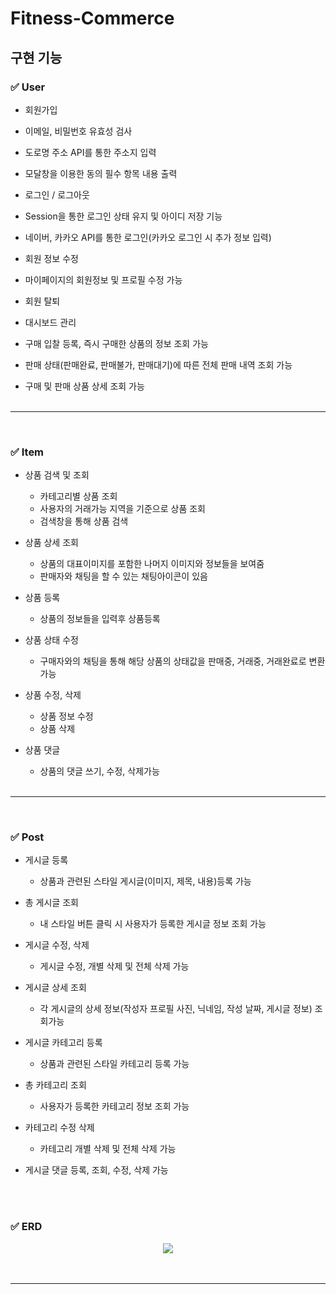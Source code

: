 # Fitness-Commerce

## 구현 기능

### ✅ User
- 회원가입
- 이메일, 비밀번호 유효성 검사
- 도로명 주소 API를 통한 주소지 입력
- 모달창을 이용한 동의 필수 항목 내용 출력
- 로그인 / 로그아웃
- Session을 통한 로그인 상태 유지 및 아이디 저장 기능
- 네이버, 카카오 API를 통한 로그인(카카오 로그인 시 추가 정보 입력)
- 회원 정보 수정
- 마이페이지의 회원정보 및 프로필 수정 가능

- 회원 탈퇴
- 대시보드 관리
- 구매 입찰 등록, 즉시 구매한 상품의 정보 조회 가능
- 판매 상태(판매완료, 판매불가, 판매대기)에 따른 전체 판매 내역 조회 가능
- 구매 및 판매 상품 상세 조회 가능
  <br><br>
<hr>
<br>

### ✅ Item
- 상품 검색 및 조회
  - 카테고리별 상품 조회
  - 사용자의 거래가능 지역을 기준으로 상품 조회
  - 검색창을 통해 상품 검색

- 상품 상세 조회
  - 상품의 대표이미지를 포함한 나머지 이미지와 정보들을 보여줌
  - 판매자와 채팅을 할 수 있는 채팅아이콘이 있음

- 상품 등록
  - 상품의 정보들을 입력후 상품등록 

- 상품 상태 수정
  - 구매자와의 채팅을 통해  해당 상품의 상태값을 판매중, 거래중, 거래완료로 변환가능

- 상품 수정, 삭제
  - 상품 정보 수정
  - 상품 삭제

- 상품 댓글
  - 상품의 댓글 쓰기, 수정, 삭제가능
  <br><br>
<hr>
<br>

### ✅ Post
- 게시글 등록
    - 상품과 관련된 스타일 게시글(이미지, 제목, 내용)등록 가능
- 총 게시글 조회
    - 내 스타일 버튼 클릭 시 사용자가 등록한 게시글 정보 조회 가능
- 게시글 수정, 삭제
    - 게시글 수정, 개별 삭제 및 전체 삭제 가능
- 게시글 상세 조회
    - 각 게시글의 상세 정보(작성자 프로필 사진, 닉네임, 작성 날짜, 게시글 정보) 조회가능
- 게시글 카테고리 등록
    - 상품과 관련된 스타일 카테고리 등록 가능
- 총 카테고리 조회
    - 사용자가 등록한 카테고리 정보 조회 가능
- 카테고리 수정 삭제
    - 카테고리 개별 삭제 및 전체 삭제 가능
- 게시글 댓글 등록, 조회, 수정, 삭제 가능
    
    <br><br>

### ✅ ERD
<div align='center'>
<img src="https://img1.daumcdn.net/thumb/R1280x0/?scode=mtistory2&fname=https%3A%2F%2Fblog.kakaocdn.net%2Fdn%2FdLo5Ur%2FbtszCF8bMFZ%2F509IUbDVcl77tLzHDDbzK0%2Fimg.png">
</div>
<br><br>
<hr>
<br>

